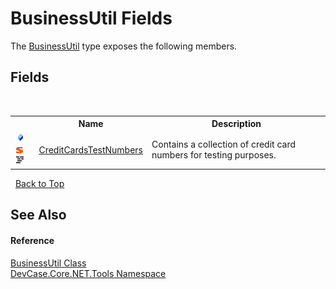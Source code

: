 # BusinessUtil Fields
 

The <a href="T_DevCase_Core_NET_Tools_BusinessUtil">BusinessUtil</a> type exposes the following members.


## Fields
&nbsp;<table><tr><th></th><th>Name</th><th>Description</th></tr><tr><td>![Public field](media/pubfield.gif "Public field")![Static member](media/static.gif "Static member")![Code example](media/CodeExample.png "Code example")</td><td><a href="F_DevCase_Core_NET_Tools_BusinessUtil_CreditCardsTestNumbers">CreditCardsTestNumbers</a></td><td>
Contains a collection of credit card numbers for testing purposes.</td></tr></table>&nbsp;
<a href="#businessutil-fields">Back to Top</a>

## See Also


#### Reference
<a href="T_DevCase_Core_NET_Tools_BusinessUtil">BusinessUtil Class</a><br /><a href="N_DevCase_Core_NET_Tools">DevCase.Core.NET.Tools Namespace</a><br />
